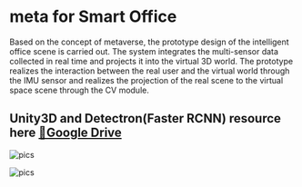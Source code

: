 # meta for Smart Office

Based on the concept of metaverse, the prototype design of the intelligent office scene is carried out. The system integrates the multi-sensor data collected in real time and projects it into the virtual 3D world. The prototype realizes the interaction between the real user and the virtual world through the IMU sensor and realizes the projection of the real scene to the virtual space scene through the CV module.

## Unity3D and Detectron(Faster RCNN) resource here [🔗Google Drive](https://drive.google.com/drive/folders/11MbzUssvRwfxf5t3RCqB0MIur8KVpuBb)

![pics](https://github.com/xiaolei1998/meta/blob/main/pics/pics.png "a title")

![pics](https://github.com/xiaolei1998/meta/blob/main/pics/pics2.png "a title")

